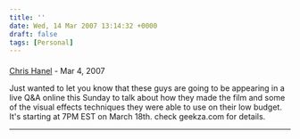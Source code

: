 ```yaml
---
title: ''
date: Wed, 14 Mar 2007 13:14:32 +0000
draft: false
tags: [Personal]
---
```



#### 
[Chris Hanel](http://www.geekza.com "geekza@gmail.com") - <time datetime="2007-03-15 13:37:33">Mar 4, 2007</time>

Just wanted to let you know that these guys are going to be appearing in a live Q&A online this Sunday to talk about how they made the film and some of the visual effects techniques they were able to use on their low budget. It's starting at 7PM EST on March 18th. check geekza.com for details.
<hr />
